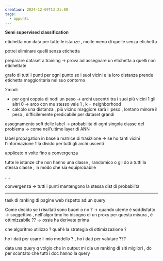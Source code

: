 ```yaml
---
creation: 2024-12-09T13:25:00
tags:
  - appunti
---
```

**Semi supervised classification**

etichetta non data per tutte le istanze , molte meno di quelle senza etichetta 

potrei eliminare quelli senza etichetta 

preparare dataset a training -> prova ad assegnare un etichetta a quelli non etichettate 

grafo di tutti i punti per ogni punto so i suoi vicini e la loro distanza
prende etichetta maggioritaria nel suo contorno 

2modi
+ per ogni coppia di nodi un peso -> archi uscentri tra i suoi più vicini 1 gli altri 0 -> arco con me stesso vale 1 , k = neighborhood 
+ calcolo una distanza , più vicino maggiore sarà il peso , lontano minore il peso , difficilemente predicabile per dataset grandi 

assegnamento soft delle label -> probabilità di ogni singola classe del problema -> come nell'ultimo layer di ANN 

label propagation in base a matrice di trasizione -> se ho tanti vicini l'informazione 1 la divido per tutti gli archi uscenti 

applicato n volte fino a convergenza 

tutte le istanze che non hanno una classe , randomico o gli do a tutti la stessa classe , in modo che sia equiprobabile 

....

convergenza -> tutti i punti mantengono la stessa dist di probabilità

---
task di ranking di pagine web rispetto ad un query

Come decido se i risultati sono buoni o no ? -> quando utente è soddisfatto -> soggettivo , nell'algoritmo ho bisogno di un proxy per questa misura , è ottimizzabile ?? -> ossia ha derivata prima 

che algoritmo utilizzo ?
qual'è la strategia di ottimizzazione ?

ho i dati per usare il mio modello ? , ho i dati per valutare ??? 

data una query *q* volgio che in output mi dia un ranking di siti migliori , do per scontato che tutti i doc hanno la query

